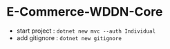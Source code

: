 # E-Commerce-WDDN-Core

- start project : `dotnet new mvc --auth Individual`
- add gitignore : `dotnet new gitignore`